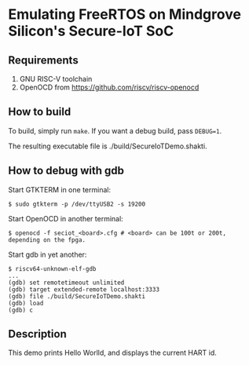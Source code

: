 # Emulating FreeRTOS on Mindgrove Silicon's Secure-IoT SoC

## Requirements

1. GNU RISC-V toolchain
2. OpenOCD from https://github.com/riscv/riscv-openocd

## How to build

To build, simply run `make`. If you want a debug build, pass `DEBUG=1`.

The resulting executable file is ./build/SecureIoTDemo.shakti.

## How to debug with gdb

Start GTKTERM in one terminal:
```
$ sudo gtkterm -p /dev/ttyUSB2 -s 19200
```

Start OpenOCD in another terminal:
```
$ openocd -f seciot_<board>.cfg # <board> can be 100t or 200t, depending on the fpga.
```

Start gdb in yet another:
```
$ riscv64-unknown-elf-gdb
...
(gdb) set remotetimeout unlimited
(gdb) target extended-remote localhost:3333
(gdb) file ./build/SecureIoTDemo.shakti
(gdb) load
(gdb) c
```

## Description

This demo prints Hello Worlld, and displays the current HART id.
